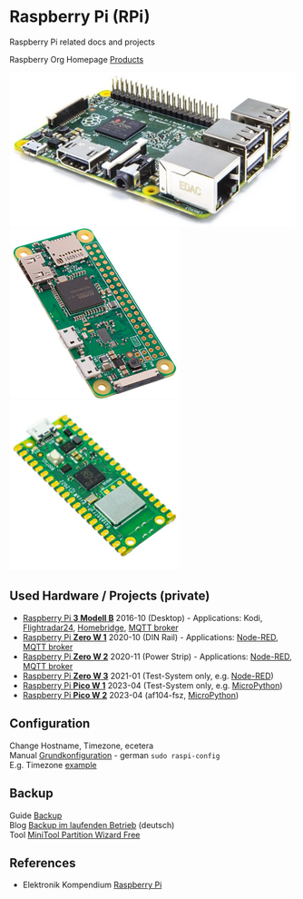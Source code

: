 # Raspberry Pi (RPi)
Raspberry Pi related docs and projects

Raspberry Org Homepage [Products](https://www.raspberrypi.org/products/)

![RPi3](images/raspberry-pi-3.jpg) ![RPiZW](images/raspberry-pi-zero-w.jpg) 
<img width="300" alt="2023-04-10" src="images/raspberry-pi-pico-w.jpg"> 

## Used Hardware / Projects (private)

* [Raspberry Pi **3 Modell B**](https://github.com/griemide/RPi3B) 2016-10 (Desktop) - 
Applications: Kodi, [Flightradar24](https://github.com/griemide/RPi3B/tree/master/Flightrader24), [Homebridge](https://github.com/griemide/RPi3B/tree/master/Homebridge), [MQTT broker](https://github.com/griemide/mqtt) 
* [Raspberry Pi **Zero W 1**](https://github.com/griemide/RPiZW) 2020-10 (DIN Rail) - 
Applications: [Node-RED](https://github.com/griemide/Node-RED), [MQTT broker](https://github.com/griemide/mqtt) 
* [Raspberry Pi **Zero W 2**](https://github.com/griemide/RPiZW2) 2020-11 (Power Strip) - 
Applications: [Node-RED](https://github.com/griemide/Node-RED), [MQTT broker](https://github.com/griemide/mqtt) 
* [Raspberry Pi **Zero W 3**](https://github.com/griemide/RPiZW3) 2021-01 (Test-System only, e.g. [Node-RED](https://github.com/griemide/Node-RED))
* [Raspberry Pi **Pico W 1**](https://github.com/griemide/RPiPW1) 2023-04 (Test-System only, e.g. [MicroPython](https://github.com/griemide/MicroPython))
* [Raspberry Pi **Pico W 2**](https://github.com/griemide/RPiPW2) 2023-04 (af104-fsz,  [MicroPython](https://github.com/griemide/MicroPython))


## Configuration
Change Hostname, Timezone, ecetera  
Manual [Grundkonfiguration](http://www.elektronik-kompendium.de/sites/raspberry-pi/1906291.htm) - german
```sudo raspi-config```  
E.g. Timezone [example](images/raspi-config_locales.jpg)  

## Backup
Guide [Backup](https://www.raspberrypi.org/documentation/linux/filesystem/backup.md)  
Blog [Backup im laufenden Betrieb](https://hilftdirweiter.de/backup-des-raspberry-pi-im-laufenden-betrieb/) (deutsch)  
Tool [MiniTool Partition Wizard Free](https://www.minitool.com/)

## References
* Elektronik Kompendium [Raspberry Pi](http://www.elektronik-kompendium.de/sites/raspberry-pi/index.htm)


